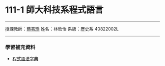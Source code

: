 # 111-1 師大科技系程式語言
***
授課教師：[蔡芸琤](https://github.com/pecu?tab=repositories)
姓名：林欣怡
系級：歷史系 40822002L
***
### 學習補充資料
+ [程式語法字典](https://www.w3schools.com/python/default.asp)
